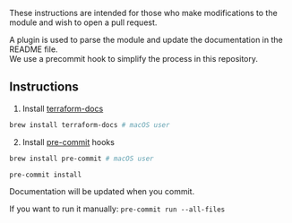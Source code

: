 These instructions are intended for those who make modifications to the module and wish to open a pull request.

A plugin is used to parse the module and update the documentation in the README file.</br>
We use a precommit hook to simplify the process in this repository.

## Instructions

1. Install [terraform-docs](https://terraform-docs.io/user-guide/installation/)

```bash
brew install terraform-docs # macOS user
```

2. Install [pre-commit](https://pre-commit.com/) hooks

```bash
brew install pre-commit # macOS user

pre-commit install
```

Documentation will be updated when you commit.

If you want to run it manually: `pre-commit run --all-files`
